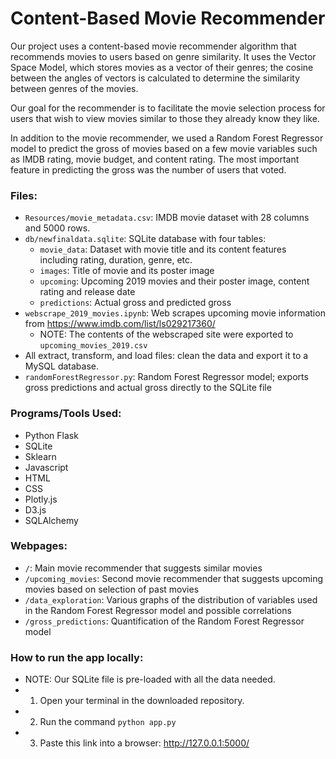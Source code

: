 # Content-Based Movie Recommender

Our project uses a content-based movie recommender algorithm that recommends movies to users based on genre similarity. It uses the Vector Space Model, which stores movies as a vector of their genres; the cosine between the angles of vectors is calculated to determine the similarity between genres of the movies.

Our goal for the recommender is to facilitate the movie selection process for users that wish to view movies similar to those they already know they like.

In addition to the movie recommender, we used a Random Forest Regressor model to predict the gross of movies based on a few movie variables such as IMDB rating, movie budget, and content rating. The most important feature in predicting the gross was the number of users that voted.

### Files:
* `Resources/movie_metadata.csv`: IMDB movie dataset with 28 columns and 5000 rows. 
* `db/newfinaldata.sqlite`: SQLite database with four tables:
    * `movie_data`: Dataset with movie title and its content features including rating, duration, genre, etc.
    * `images`: Title of movie and its poster image
    * `upcoming`: Upcoming 2019 movies and their poster image, content rating and release date
    * `predictions`: Actual gross and predicted gross
* `webscrape_2019_movies.ipynb`: Web scrapes upcoming movie information from https://www.imdb.com/list/ls029217360/
    * NOTE: The contents of the webscraped site were exported to `upcoming_movies_2019.csv`
* All extract, transform, and load files: clean the data and export it to a MySQL database.
* `randomForestRegressor.py`: Random Forest Regressor model; exports gross predictions and actual gross directly to the SQLite file 

### Programs/Tools Used:
* Python Flask
* SQLite
* Sklearn
* Javascript
* HTML
* CSS
* Plotly.js
* D3.js
* SQLAlchemy

### Webpages:
* `/`: Main movie recommender that suggests similar movies
* `/upcoming_movies`: Second movie recommender that suggests upcoming movies based on selection of past movies
* `/data_exploration`: Various graphs of the distribution of variables used in the Random Forest Regressor model and possible correlations
* `/gross_predictions`: Quantification of the Random Forest Regressor model

### How to run the app locally:
* NOTE: Our SQLite file is pre-loaded with all the data needed.
* 1) Open your terminal in the downloaded repository.
* 2) Run the command `python app.py`
* 3) Paste this link into a browser: http://127.0.0.1:5000/

